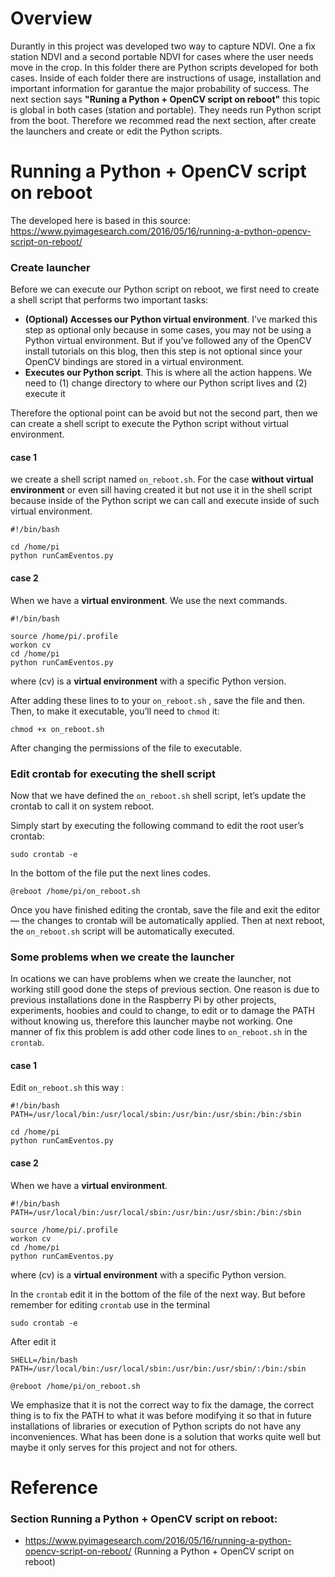# Overview
Durantly in this project was developed two way to capture NDVI. One a fix station NDVI and a second portable NDVI for cases where the user needs move in the crop. In this folder there are Python scripts developed for both cases. Inside of each folder there are instructions of usage, installation and important information for garantue the major probability of success. The next section says **"Runing a Python + OpenCV script on reboot"** this topic is global in both cases (station and portable). They needs run Python script from the boot. Therefore we recommed read the next section, after create the launchers and create or edit the Python scripts.

# Running a Python + OpenCV script on reboot
The developed here is based in this source: https://www.pyimagesearch.com/2016/05/16/running-a-python-opencv-script-on-reboot/

### Create launcher
Before we can execute our Python script on reboot, we first need to create a shell script that performs two important tasks:

- **(Optional) Accesses our Python virtual environment**. I’ve marked this step as optional only because in some cases, you may not be using a Python virtual environment. But if you’ve followed any of the OpenCV install tutorials on this blog, then this step is not optional since your OpenCV bindings are stored in a virtual environment.
- **Executes our Python script**. This is where all the action happens. We need to (1) change directory to where our Python script lives and (2) execute it

Therefore the optional point can be avoid but not the second part, then we can create a shell script to execute the Python script without virtual environment.
#### case 1
we create a shell script named `on_reboot.sh`. For the case **without virtual environment** or even sill having created it but not use it in the shell script because inside of the Python script we can call and execute inside of such virtual environment. 
```
#!/bin/bash

cd /home/pi
python runCamEventos.py
```
#### case 2
When we have a **virtual environment**. We use the next commands.
```
#!/bin/bash

source /home/pi/.profile
workon cv
cd /home/pi
python runCamEventos.py
```
where (cv) is a **virtual environment** with a specific Python version.

After adding these lines to to your `on_reboot.sh` , save the file and then. Then, to make it executable, you’ll need to `chmod`  it:
```
chmod +x on_reboot.sh
```
After changing the permissions of the file to executable.

### Edit crontab for executing the shell script

Now that we have defined the `on_reboot.sh`  shell script, let’s update the crontab to call it on system reboot.

Simply start by executing the following command to edit the root user’s crontab:
```
sudo crontab -e
```
In the bottom of the file put the next lines codes.
```
@reboot /home/pi/on_reboot.sh
```
Once you have finished editing the crontab, save the file and exit the editor — the changes to crontab will be automatically applied. Then at next reboot, the `on_reboot.sh`  script will be automatically executed.

### Some problems when we create the launcher
In ocations we can have problems when we create the launcher, not working still good done the steps of previous section. One reason is due to previous installations done in the Raspberry Pi by other projects, experiments, hoobies and could to change, to edit or to damage the PATH without knowing us, therefore this launcher maybe not working. One manner of fix this problem is add other code lines to `on_reboot.sh` in the `crontab`.
#### case 1
Edit `on_reboot.sh` this way :
```
#!/bin/bash
PATH=/usr/local/bin:/usr/local/sbin:/usr/bin:/usr/sbin:/bin:/sbin

cd /home/pi
python runCamEventos.py
```
#### case 2
When we have a **virtual environment**.
```
#!/bin/bash
PATH=/usr/local/bin:/usr/local/sbin:/usr/bin:/usr/sbin:/bin:/sbin

source /home/pi/.profile
workon cv
cd /home/pi
python runCamEventos.py
```
where (cv) is a **virtual environment** with a specific Python version.

In the `crontab` edit it in the bottom of the file of the next way. 
But before remember for editing `crontab` use in the terminal
```
sudo crontab -e
```
After edit it
```
SHELL=/bin/bash
PATH=/usr/local/bin:/usr/local/sbin:/usr/bin:/usr/sbin/:/bin:/sbin

@reboot /home/pi/on_reboot.sh
```
We emphasize that it is not the correct way to fix the damage, the correct thing is to fix the PATH to what it was before modifying it so that in future installations of libraries or execution of Python scripts do not have any inconveniences. What has been done is a solution that works quite well but maybe it only serves for this project and not for others.

# Reference
### Section Running a Python + OpenCV script on reboot:
- https://www.pyimagesearch.com/2016/05/16/running-a-python-opencv-script-on-reboot/ (Running a Python + OpenCV script on reboot)
